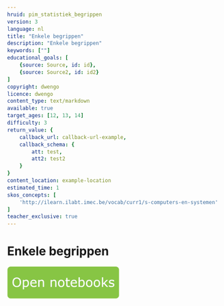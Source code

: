 ```yaml
---
hruid: pim_statistiek_begrippen
version: 3
language: nl
title: "Enkele begrippen"
description: "Enkele begrippen"
keywords: [""]
educational_goals: [
    {source: Source, id: id}, 
    {source: Source2, id: id2}
]
copyright: dwengo
licence: dwengo
content_type: text/markdown
available: true
target_ages: [12, 13, 14]
difficulty: 3
return_value: {
    callback_url: callback-url-example,
    callback_schema: {
        att: test,
        att2: test2
    }
}
content_location: example-location
estimated_time: 1
skos_concepts: [
    'http://ilearn.ilabt.imec.be/vocab/curr1/s-computers-en-systemen'
]
teacher_exclusive: true
---
```


# Enkele begrippen

[![](embed/Knop.png "Knop")](https://kiks.ilabt.imec.be/jupyterhub/?id=0102 "Notebook")
